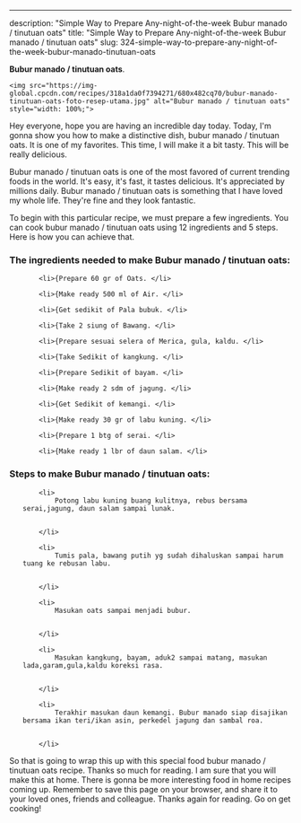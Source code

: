 ---
description: "Simple Way to Prepare Any-night-of-the-week Bubur manado / tinutuan oats"
title: "Simple Way to Prepare Any-night-of-the-week Bubur manado / tinutuan oats"
slug: 324-simple-way-to-prepare-any-night-of-the-week-bubur-manado-tinutuan-oats

<p>
	<strong>Bubur manado / tinutuan oats</strong>. 
	
</p>
<p>
	
	<img src="https://img-global.cpcdn.com/recipes/318a1da0f7394271/680x482cq70/bubur-manado-tinutuan-oats-foto-resep-utama.jpg" alt="Bubur manado / tinutuan oats" style="width: 100%;">
	
	
</p>
<p>
	Hey everyone, hope you are having an incredible day today. Today, I'm gonna show you how to make a distinctive dish, bubur manado / tinutuan oats. It is one of my favorites. This time, I will make it a bit tasty. This will be really delicious.
</p>
	
<p>
	
</p>
<p>
	Bubur manado / tinutuan oats is one of the most favored of current trending foods in the world. It's easy, it's fast, it tastes delicious. It's appreciated by millions daily. Bubur manado / tinutuan oats is something that I have loved my whole life. They're fine and they look fantastic.
</p>

<p>
To begin with this particular recipe, we must prepare a few ingredients. You can cook bubur manado / tinutuan oats using 12 ingredients and 5 steps. Here is how you can achieve that.
</p>

<h3>The ingredients needed to make Bubur manado / tinutuan oats:</h3>

<ol>
	
		<li>{Prepare 60 gr of Oats. </li>
	
		<li>{Make ready 500 ml of Air. </li>
	
		<li>{Get sedikit of Pala bubuk. </li>
	
		<li>{Take 2 siung of Bawang. </li>
	
		<li>{Prepare sesuai selera of Merica, gula, kaldu. </li>
	
		<li>{Take Sedikit of kangkung. </li>
	
		<li>{Prepare Sedikit of bayam. </li>
	
		<li>{Make ready 2 sdm of jagung. </li>
	
		<li>{Get Sedikit of kemangi. </li>
	
		<li>{Make ready 30 gr of labu kuning. </li>
	
		<li>{Prepare 1 btg of serai. </li>
	
		<li>{Make ready 1 lbr of daun salam. </li>
	
</ol>
<p>
	
</p>

<h3>Steps to make Bubur manado / tinutuan oats:</h3>

<ol>
	
		<li>
			Potong labu kuning buang kulitnya, rebus bersama serai,jagung, daun salam sampai lunak.
			
			
		</li>
	
		<li>
			Tumis pala, bawang putih yg sudah dihaluskan sampai harum tuang ke rebusan labu.
			
			
		</li>
	
		<li>
			Masukan oats sampai menjadi bubur.
			
			
		</li>
	
		<li>
			Masukan kangkung, bayam, aduk2 sampai matang, masukan lada,garam,gula,kaldu koreksi rasa.
			
			
		</li>
	
		<li>
			Terakhir masukan daun kemangi. Bubur manado siap disajikan bersama ikan teri/ikan asin, perkedel jagung dan sambal roa.
			
			
		</li>
	
</ol>

<p>
	
</p>

<p>
	So that is going to wrap this up with this special food bubur manado / tinutuan oats recipe. Thanks so much for reading. I am sure that you will make this at home. There is gonna be more interesting food in home recipes coming up. Remember to save this page on your browser, and share it to your loved ones, friends and colleague. Thanks again for reading. Go on get cooking!
</p>

